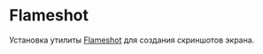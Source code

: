 # Flameshot

Установка утилиты [Flameshot](https://github.com/flameshot-org/flameshot) для создания скриншотов экрана.
